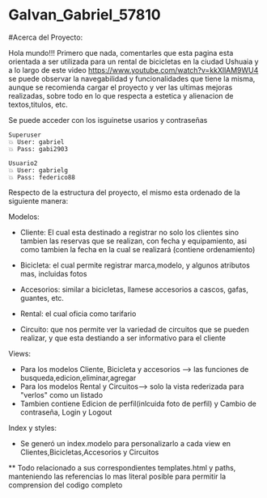 # Galvan_Gabriel_57810
#Acerca del Proyecto:

Hola mundo!!!
Primero que nada, comentarles que esta pagina esta orientada a ser utilizada para un rental de bicicletas en la ciudad Ushuaia y a lo largo de este video https://www.youtube.com/watch?v=kkXllAM9WU4 se puede observar la navegabilidad y funcionalidades que tiene la misma, aunque se recomienda cargar el proyecto y ver las ultimas mejoras realizadas, sobre todo en lo que respecta a estetica y alienacion de textos,titulos, etc.

Se puede acceder con los isguinetse usarios y contraseñas

    Superuser
    💥 User: gabriel
    💥 Pass: gabi2903
    
    Usuario2
    💥 User: gabrielg
    💥 Pass: federico88


Respecto de la estructura del proyecto, el mismo esta ordenado de la siguiente manera:

Modelos:

- Cliente: El cual esta destinado a registrar no solo los clientes sino tambien las reservas que se realizan, con fecha y      equipamiento, asi como tambien la fecha en la cual se realizará (contiene ordenamiento)

- Bicicleta: el cual permite registrar marca,modelo, y algunos atributos mas, incluidas fotos

- Accesorios: similar a bicicletas, llamese accesorios a cascos, gafas, guantes, etc.

- Rental: el cual oficia como tarifario

- Circuito: que nos permite ver la variedad de circuitos que se pueden realizar, y que esta destiando a ser informativo para   el cliente

Views:
- Para los modelos Cliente, Bicicleta y accesorios --> las funciones de busqueda,edicion,eliminar,agregar
- Para los modelos Rental y Circuitos--> solo la vista rederizada para "verlos" como un listado
- Tambien contiene Edicion de perfil(inlcuida foto de perfil) y Cambio de contraseña, Login y Logout

Index y styles:
- Se generó un index.modelo para personalizarlo a cada view en Clientes,Bicicletas,Accesorios y Circuitos

** Todo relacionado a sus correspondientes templates.html y paths, manteniendo las referencias lo mas literal posible para permitir la comprension del codigo completo
